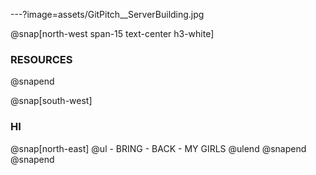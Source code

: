 ---?image=assets/GitPitch__ServerBuilding.jpg

@snap[north-west span-15 text-center h3-white]
### RESOURCES
@snapend

@snap[south-west]
  ### HI
  @snap[north-east]
    @ul
      - BRING
      - BACK
      - MY GIRLS
    @ulend
  @snapend
@snapend
